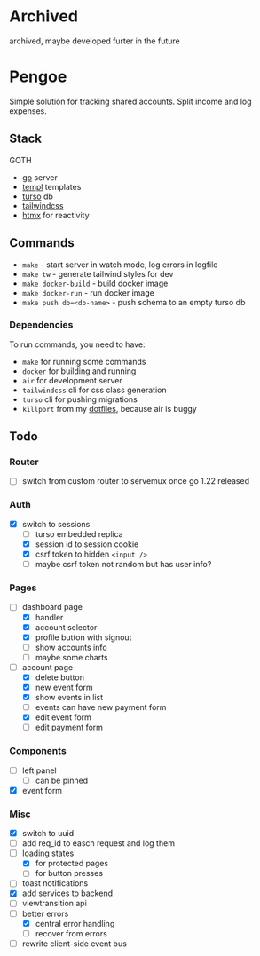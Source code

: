 # Archived

archived, maybe developed furter in the future

# Pengoe

Simple solution for tracking shared accounts.
Split income and log expenses.

## Stack

GOTH

- [go](https://go.dev) server
- [templ](https://github.com/a-h/templ) templates
- [turso](https://turso.tech/) db
- [tailwindcss](https://tailwindcss.com)
- [htmx](https://htmx.org) for reactivity

## Commands

- `make` - start server in watch mode, log errors in logfile
- `make tw` - generate tailwind styles for dev
- `make docker-build` - build docker image
- `make docker-run` - run docker image
- `make push db=<db-name>` - push schema to an empty turso db

### Dependencies

To run commands, you need to have:

- `make` for running some commands
- `docker` for building and running
- `air` for development server
- `tailwindcss` cli for css class generation
- `turso` cli for pushing migrations
- `killport` from my [dotfiles](https://github.com/peterszarvas94/dots/blob/main/.local/bin/killport), because air is buggy

## Todo

### Router

- [ ] switch from custom router to servemux once go 1.22 released

### Auth

- [x] switch to sessions
  - [ ] turso embedded replica
  - [x] session id to session cookie
  - [x] csrf token to hidden `<input />`
  - [ ] maybe csrf token not random but has user info?

### Pages

- [ ] dashboard page
  - [x] handler
  - [x] account selector
  - [x] profile button with signout
  - [ ] show accounts info
  - [ ] maybe some charts
- [ ] account page
  - [x] delete button
  - [x] new event form
  - [x] show events in list
  - [ ] events can have new payment form
  - [x] edit event form
  - [ ] edit payment form

### Components

- [ ] left panel
  - [ ] can be pinned
- [x] event form

### Misc

- [x] switch to uuid
- [ ] add req_id to easch request and log them
- [ ] loading states
  - [x] for protected pages
  - [ ] for button presses
- [ ] toast notifications
- [x] add services to backend
- [ ] viewtransition api
- [ ] better errors
  - [x] central error handling
  - [ ] recover from errors
- [ ] rewrite client-side event bus
